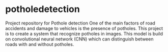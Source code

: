 # potholedetection
Project repository for Pothole detection
One of the main factors of road accidents and damage to vehicles is the presence of potholes. 
This project is to create a system that recognize potholes in images. This model is build on convolutional neural network (CNN) which can distinguish between roads with and without potholes.
